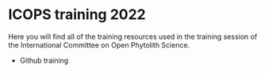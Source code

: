 # ICOPS training 2022

Here you will find all of the training resources used in the training session of the International Committee on Open Phytolith Science.

* Github training

